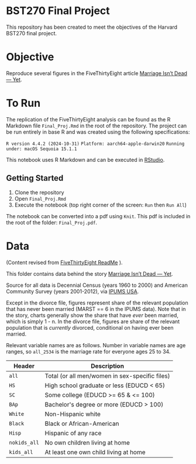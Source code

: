 # BST270 Final Project

This repository has been created to meet the objectives of the Harvard BST270 final project.

# Objective 
Reproduce several figures in the FiveThirtyEight article [Marriage Isn’t Dead — Yet](http://fivethirtyeight.com/features/marriage-isnt-dead-yet/).

# To Run
The replication of the FiveThirtyEight analysis can be found as the R Markdown file `Final_Proj.Rmd` in the root of the repository. The project can be run entirely in base R and was created using the following specifications:

`R version 4.4.2 (2024-10-31)`
`Platform: aarch64-apple-darwin20`
`Running under: macOS Sequoia 15.1.1`

This notebook uses R Markdown and can be executed in [RStudio](https://posit.co/download/rstudio-desktop/).

## Getting Started
1. Clone the repository
2. Open `Final_Proj.Rmd`
3. Execute the notebook (top right corner of the screen: `Run` then `Run All`)

The notebook can be converted into a pdf using `Knit`. This pdf is included in the root of the folder: `Final_Proj.pdf`.

# Data

(Content revised from [FiveThirtyEight ReadMe](https://github.com/fivethirtyeight/data/tree/master/marriage) ).

This folder contains data behind the story [Marriage Isn’t Dead — Yet](http://fivethirtyeight.com/features/marriage-isnt-dead-yet/).

Source for all data is Decennial Census (years 1960 to 2000) and American Community Survey (years 2001-2012), via [IPUMS USA](https://usa.ipums.org/usa/cite.shtml).

Except in the divorce file, figures represent share of the relevant population that has never been married (MARST == 6 in the IPUMS data). Note that in the story, charts generally show the share that have *ever* been married, which is simply 1 - n. In the divorce file, figures are share of the relevant population that is *currently* divorced, conditional on having ever been married.

Relevant variable names are as follows. Number in variable names are age ranges, so `all_2534` is the marriage rate for everyone ages 25 to 34.

Header | Description
---|---------
`all` | Total (or all men/women in sex-specific files)
`HS` | High school graduate or less (EDUCD < 65)
`SC` | Some college (EDUCD >= 65 & <= 100)
`BAp` | Bachelor's degree or more (EDUCD > 100)
`White` | Non-Hispanic white
`Black` | Black or African-American
`Hisp` | Hispanic of any race
`nokids_all` | No own children living at home
`kids_all` | At least one own child living at home
